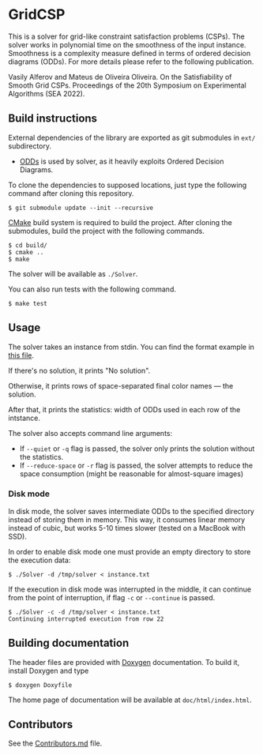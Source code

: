 # GridCSP 

This is a solver for grid-like constraint satisfaction problems (CSPs). The solver works in polynomial time on the smoothness of the input instance. Smoothness is a complexity measure defined in terms of ordered decision diagrams (ODDs). For more details please refer to the following publication. 

Vasily Alferov and Mateus de Oliveira Oliveira. On the Satisfiability of Smooth Grid CSPs.
Proceedings of the 20th Symposium on Experimental Algorithms (SEA 2022).


## Build instructions

External dependencies of the library are exported as git submodules in `ext/` subdirectory.

* [ODDs](https://github.com/AutoProving/ODDs) is used by solver, as it heavily exploits Ordered Decision Diagrams.

To clone the dependencies to supposed locations, just type the following command after cloning this repository.

```
$ git submodule update --init --recursive
```

[CMake](https://cmake.org/) build system is required to build the project.
After cloning the submodules, build the project with the following commands.

```
$ cd build/
$ cmake ..
$ make
```

The solver will be available as `./Solver`.

You can also run tests with the following command.

```
$ make test
```

## Usage

The solver takes an instance from stdin. You can find the format example in [this file](listColoringExample.tex).

If there's no solution, it prints "No solution".

Otherwise, it prints rows of space-separated final color names — the solution.

After that, it prints the statistics: width of ODDs used in each row of the intstance.

The solver also accepts command line arguments:

* If `--quiet` or `-q` flag is passed, the solver only prints the solution without the statistics.
* If `--reduce-space` or `-r` flag is passed, the solver attempts to reduce the space consumption (might be reasonable for almost-square images)

### Disk mode

In disk mode, the solver saves intermediate ODDs to the specified directory instead of storing them in memory. This way, it consumes linear memory instead of cubic, but works 5-10 times slower (tested on a MacBook with SSD).

In order to enable disk mode one must provide an empty directory to store the execution data:

```
$ ./Solver -d /tmp/solver < instance.txt
```

If the execution in disk mode was interrupted in the middle, it can continue from the point of interruption, if flag  `-c` or `--continue` is passed.

```
$ ./Solver -c -d /tmp/solver < instance.txt
Continuing interrupted execution from row 22
```

## Building documentation

The header files are provided with [Doxygen](http://www.doxygen.nl/) documentation.
To build it, install Doxygen and type

```
$ doxygen Doxyfile
```

The home page of documentation will be available at `doc/html/index.html`.

## Contributors

See the [Contributors.md](Contributors.md) file.
